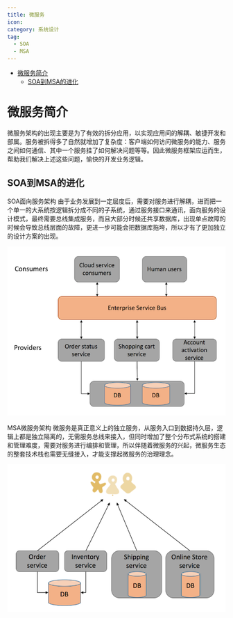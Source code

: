 ```yaml
---
title: 微服务
icon:
category: 系统设计
tag:
  - SOA
  - MSA
---
```

<!-- GFM-TOC -->
* [微服务简介](#微服务简介)
  * [SOA到MSA的进化](#soa到msa的进化)
<!-- GFM-TOC -->

# 微服务简介

微服务架构的出现主要是为了有效的拆分应用，以实现应用间的解耦、敏捷开发和部属。服务被拆得多了自然就增加了复杂度：客户端如何访问微服务的能力、服务之间如何通信、其中一个服务挂了如何解决问题等等。因此微服务框架应运而生，帮助我们解决上述这些问题，愉快的开发业务逻辑。

## SOA到MSA的进化

SOA面向服务架构
由于业务发展到一定层度后，需要对服务进行解耦，进而把一个单一的大系统按逻辑拆分成不同的子系统，通过服务接口来通讯，面向服务的设计模式，最终需要总线集成服务，而且大部分时候还共享数据库，出现单点故障的时候会导致总线层面的故障，更进一步可能会把数据库拖垮，所以才有了更加独立的设计方案的出现。

![](../../assets/cs-note/distribute/mk-2020-07-12-15-04-13.png)

MSA微服务架构
微服务是真正意义上的独立服务，从服务入口到数据持久层，逻辑上都是独立隔离的，无需服务总线来接入，但同时增加了整个分布式系统的搭建和管理难度，需要对服务进行编排和管理，所以伴随着微服务的兴起，微服务生态的整套技术栈也需要无缝接入，才能支撑起微服务的治理理念。

![](../../assets/cs-note/distribute/mk-2020-07-12-15-04-43.png)

